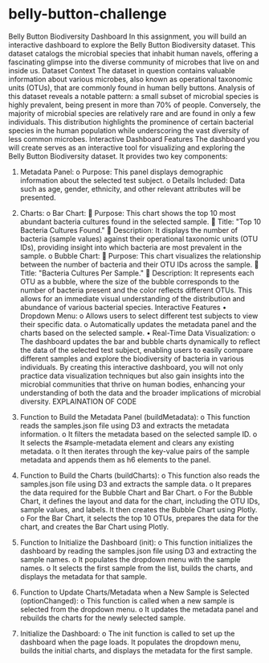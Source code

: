 # belly-button-challenge
Belly Button Biodiversity Dashboard
In this assignment, you will build an interactive dashboard to explore the Belly Button Biodiversity dataset. This dataset catalogs the microbial species that inhabit human navels, offering a fascinating glimpse into the diverse community of microbes that live on and inside us.
Dataset Context
The dataset in question contains valuable information about various microbes, also known as operational taxonomic units (OTUs), that are commonly found in human belly buttons. Analysis of this dataset reveals a notable pattern: a small subset of microbial species is highly prevalent, being present in more than 70% of people. Conversely, the majority of microbial species are relatively rare and are found in only a few individuals. This distribution highlights the prominence of certain bacterial species in the human population while underscoring the vast diversity of less common microbes.
Interactive Dashboard Features
The dashboard you will create serves as an interactive tool for visualizing and exploring the Belly Button Biodiversity dataset. It provides two key components:
1.	Metadata Panel:
o	Purpose: This panel displays demographic information about the selected test subject.
o	Details Included: Data such as age, gender, ethnicity, and other relevant attributes will be presented.
2.	Charts:
o	Bar Chart:
	Purpose: This chart shows the top 10 most abundant bacteria cultures found in the selected sample.
	Title: "Top 10 Bacteria Cultures Found."
	Description: It displays the number of bacteria (sample values) against their operational taxonomic units (OTU IDs), providing insight into which bacteria are most prevalent in the sample.
o	Bubble Chart:
	Purpose: This chart visualizes the relationship between the number of bacteria and their OTU IDs across the sample.
	Title: "Bacteria Cultures Per Sample."
	Description: It represents each OTU as a bubble, where the size of the bubble corresponds to the number of bacteria present and the color reflects different OTUs. This allows for an immediate visual understanding of the distribution and abundance of various bacterial species.
Interactive Features
•	Dropdown Menu:
o	Allows users to select different test subjects to view their specific data.
o	Automatically updates the metadata panel and the charts based on the selected sample.
•	Real-Time Data Visualization:
o	The dashboard updates the bar and bubble charts dynamically to reflect the data of the selected test subject, enabling users to easily compare different samples and explore the biodiversity of bacteria in various individuals.
By creating this interactive dashboard, you will not only practice data visualization techniques but also gain insights into the microbial communities that thrive on human bodies, enhancing your understanding of both the data and the broader implications of microbial diversity.
EXPLAINATION OF CODE

1.	Function to Build the Metadata Panel (buildMetadata):
o	This function reads the samples.json file using D3 and extracts the metadata information.
o	It filters the metadata based on the selected sample ID.
o	It selects the #sample-metadata element and clears any existing metadata.
o	It then iterates through the key-value pairs of the sample metadata and appends them as h6 elements to the panel.
2.	Function to Build the Charts (buildCharts):
o	This function also reads the samples.json file using D3 and extracts the sample data.
o	It prepares the data required for the Bubble Chart and Bar Chart.
o	For the Bubble Chart, it defines the layout and data for the chart, including the OTU IDs, sample values, and labels. It then creates the Bubble Chart using Plotly.
o	For the Bar Chart, it selects the top 10 OTUs, prepares the data for the chart, and creates the Bar Chart using Plotly.
3.	Function to Initialize the Dashboard (init):
o	This function initializes the dashboard by reading the samples.json file using D3 and extracting the sample names.
o	It populates the dropdown menu with the sample names.
o	It selects the first sample from the list, builds the charts, and displays the metadata for that sample.
4.	Function to Update Charts/Metadata when a New Sample is Selected (optionChanged):
o	This function is called when a new sample is selected from the dropdown menu.
o	It updates the metadata panel and rebuilds the charts for the newly selected sample.
5.	Initialize the Dashboard:
o	The init function is called to set up the dashboard when the page loads. It populates the dropdown menu, builds the initial charts, and displays the metadata for the first sample.

